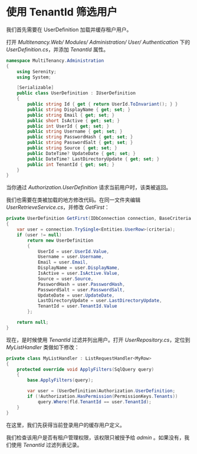 # 使用 TenantId 筛选用户

我们首先需要在 UserDefinition 加载并缓存租户用户。

打开 *Multitenancy.Web/ Modules/ Administration/ User/ Authentication* 下的 *UserDefinition.cs*，并添加 *TenantId* 属性。

```cs
namespace MultiTenancy.Administration
{
    using Serenity;
    using System;

    [Serializable]
    public class UserDefinition : IUserDefinition
    {
        public string Id { get { return UserId.ToInvariant(); } }
        public string DisplayName { get; set; }
        public string Email { get; set; }
        public short IsActive { get; set; }
        public int UserId { get; set; }
        public string Username { get; set; }
        public string PasswordHash { get; set; }
        public string PasswordSalt { get; set; }
        public string Source { get; set; }
        public DateTime? UpdateDate { get; set; }
        public DateTime? LastDirectoryUpdate { get; set; }
        public int TenantId { get; set; }
    }
}
```

当你通过 *Authorization.UserDefinition* 请求当前用户时，该类被返回。

我们也需要在类被加载的地方修改代码。在同一文件夹编辑 *UserRetrieveService.cs*，并修改 *GetFirst*：

```cs
private UserDefinition GetFirst(IDbConnection connection, BaseCriteria criteria)
{
    var user = connection.TrySingle<Entities.UserRow>(criteria);
    if (user != null)
        return new UserDefinition
        {
            UserId = user.UserId.Value,
            Username = user.Username,
            Email = user.Email,
            DisplayName = user.DisplayName,
            IsActive = user.IsActive.Value,
            Source = user.Source,
            PasswordHash = user.PasswordHash,
            PasswordSalt = user.PasswordSalt,
            UpdateDate = user.UpdateDate,
            LastDirectoryUpdate = user.LastDirectoryUpdate,
            TenantId = user.TenantId.Value
        };

    return null;
}

```

现在，是时候使用 *TenantId* 过滤并列出用户。打开 *UserRepository.cs*，定位到 *MyListHandler* 类做如下修改：

```cs
private class MyListHandler : ListRequestHandler<MyRow>
{
    protected override void ApplyFilters(SqlQuery query)
    {
        base.ApplyFilters(query);

        var user = (UserDefinition)Authorization.UserDefinition;
        if (!Authorization.HasPermission(PermissionKeys.Tenants))
            query.Where(fld.TenantId == user.TenantId);
    }
}
```

在这里，我们先获得当前登录用户的缓存用户定义。

我们检查该用户是否有租户管理权限，该权限只被授予给 *admin* 。如果没有，我们使用 *TenantId* 过滤列表记录。
